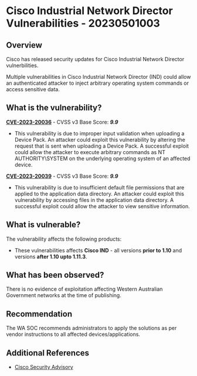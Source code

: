 # Cisco Industrial Network Director Vulnerabilities - 20230501003

## Overview

Cisco has released security updates for Cisco Industrial Network Director vulnerbilities.

Multiple vulnerabilities in Cisco Industrial Network Director (IND) could allow an authenticated attacker to inject arbitrary operating system commands or access sensitive data.

## What is the vulnerability?

[**CVE-2023-20036**](https://cve.mitre.org/cgi-bin/cvename.cgi?name=CVE-2023-20036) - CVSS v3 Base Score: ***9.9***

- This vulnerability is due to improper input validation when uploading a Device Pack. An attacker could exploit this vulnerability by altering the request that is sent when uploading a Device Pack. A successful exploit could allow the attacker to execute arbitrary commands as NT AUTHORITY\\SYSTEM on the underlying operating system of an affected device.

[**CVE-2023-20039**](https://cve.mitre.org/cgi-bin/cvename.cgi?name=CVE-2023-20039) - CVSS v3 Base Score: ***9.9***

- This vulnerability is due to insufficient default file permissions that are applied to the application data directory. An attacker could exploit this vulnerability by accessing files in the application data directory. A successful exploit could allow the attacker to view sensitive information.

## What is vulnerable?

The vulnerability affects the following products:

- These vulnerabilities affects **Cisco IND** - all versions **prior to 1.10** and versions **after 1.10 upto 1.11.3**.

## What has been observed?

There is no evidence of exploitation affecting Western Australian Government networks at the time of publishing.

## Recommendation

The WA SOC recommends administrators to apply the solutions as per vendor instructions to all affected devices/applications.

## Additional References

- [Cisco Security Advisory](https://sec.cloudapps.cisco.com/security/center/content/CiscoSecurityAdvisory/cisco-sa-ind-CAeLFk6V#fs)
